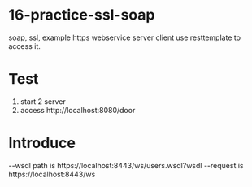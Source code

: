 # 16-practice-ssl-soap
soap, ssl, example
https webservice server
client use resttemplate to access it.

# Test
1. start 2 server
2. access http://localhost:8080/door

# Introduce
--wsdl path is https://localhost:8443/ws/users.wsdl?wsdl
--request is https://localhost:8443/ws